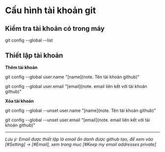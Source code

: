 # Cấu hình tài khoản git

## Kiểm tra tài khoản có trong máy

git config --global --list

## Thiết lập tài khoản

**Thêm tài khoản**

git config --global user.name "[name](note. Tên tài khoản github)"

git config --global user.email "[email](note. email liên kết với tài khoản github)"

**Xóa tài khoản**

git config --global --unset user.name "[name](note. Tên tài khoản github)"

git config --global --unset user.email "[email](note. email liên kết với tài khoản github)"

---

*Lưu ý: Email được thiết lập là email ẩn danh được github tạo, để xem vào [#Setting] $\to$ [#Email], xem trong muc [#Keep my email addresses private]*